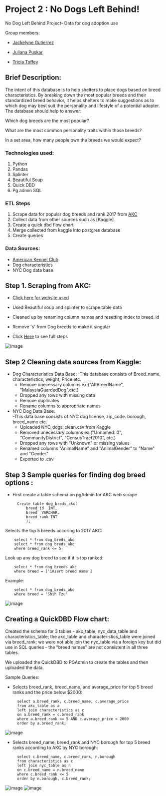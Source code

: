 # Project 2 : No Dogs Left Behind!
 No Dog Left Behind Project- Data for dog adoption use
 
 Group members:
 - [Jackelyne Gutierrez](https://github.com/Jackelyneg)
		
- [Juliana Puskar](https://github.com/Anikraze)
		
- [Tricia Toffey](https://github.com/ttoffey)


## Brief Description:

The intent of this database is to help shelters to place dogs based on breed characteristics. By breaking down the most popular breeds and their standardized breed behavior, it helps shelters to make suggestions as to which dog may best suit the personality and lifestyle of a potential adopter. The database should help to answer:

Which dog breeds are the most popular?

What are the most common personality traits within those breeds?

In a set area, how many people own the breeds we would expect?



### Technologies used:
1. Python
2. Pandas
3. Splinter
4. Beautiful Soup
5. Quick DBD
6. Pg admin SQL


### ETL Steps 
1. Scrape data for popular dog breeds and rank 2017 from [AKC](https://www.akc.org/most-popular-breeds/2017-full-list/)
2. Collect data from other sources such as [Kaggle]
3. Create a quick dbd flow chart 
4. Merge collected from kaggle into postgres database
5. Create queries

### Data Sources:
- [American Kennel Club](https://www.akc.org/most-popular-breeds/2017-full-list/)
- Dog characteristics
- NYC Dog data base




## Step 1. Scraping from AKC:
- [Click here for website used](https://www.akc.org/most-popular-breeds/2017-full-list/)
- Used Beautiful soup and splinter to scrape table data 
- Cleaned up by renaming column names and resetting index to breed_id
- Remove 's' from Dog breeds to make it singular

- Click [Here](https://github.com/anikraze/no_dog_etl/blob/main/dog_breed_etl.ipynb) to see full steps


![image](https://user-images.githubusercontent.com/81592631/123521815-0ce20480-d687-11eb-8fbb-5ac5e058ba9c.png)

## Step 2 Cleaning data sources from Kaggle:
- Dog Characteristics Data Base:
	-This database consists of Breed_name, characteristics, weight, Price etc.
	- Remove unecessary columns ex:("AltBreedName", "MalaysiaGuardedDog",etc.)
	- Dropped any rows with missing data
	- Remove duplicates
	- Rename columns to appropriate names
- NYC Dog Data Base:	
	-This data base consists of NYC dog license, zip_code. borough, breed_name etc.
	- Uploaded NYC_dogs_clean.csv from Kaggle
	- Removed unecessary columns ex:("Unnamed: 0", "CommunityDistrict", "CensusTract2010", etc.)
	- Dropped any rows with "Unknown" or missing values
	- Renamed columns "AnimalName" and "AnimalGender" to "Name" and "Gender"
	- Exported to .csv



## Step 3 Sample queries for finding dog breed options :
- First create a table schema on pgAdmin for AKC web scrape
		
		Create table dog_breds_akc(
			breed_id  INT,
			breed  VARCHAR,
			breed_rank INT
			);
			


Selects the top 5 breeds accoring to 2017 AKC:
			
		select * from dog_breds_akc
		select * from dog_breds_akc
		where breed_rank <= 5;
Look up any dog breed to see if it is top ranked:
		
		select * from dog_breeds_akc
		where breed = ['insert breed name']
		
Example:
		
		select * from dog_breds_akc
		where breed = 'Shih Tzu'
		


![image](https://user-images.githubusercontent.com/81592631/123883359-db7f6800-d916-11eb-81a9-d89283cedb56.png)




## Creating a QuickDBD Flow chart:

Created the schema for 3 tables - akc_table, nyc_data_table and characteristics_table; 
the akc_table and characteristics_table were joined via breed_rank; 
we were not able join the nyc_table via a foreign key but did use in SQL queries - the "breed names" are not consistent in all three tables.

We uploaded the QuickDBD to PGAdmin to create the tables and then uploaded the data.

Sample Queries:

- Selects breed_rank, breed_name, and average_price for top 5 breed ranks and the price below $2000:

		select a.breed_rank, c.breed_name, c.average_price
		from akc_table as a
		left join characteristics as c
		on a.breed_rank = c.breed_rank
		where a.breed_rank <= 5 AND c.average_price < 2000
		order by a.breed_rank;

![image](https://user-images.githubusercontent.com/67808647/123884854-349ccb00-d91a-11eb-84d3-f89e2c0deda4.png)


- Selects breed_name, breed_rank and NYC borough for top 5 breed ranks according to AKC by NYC borough:

		select c.breed_name, c.breed_rank, n.borough
		from characteristics as c
		left join nyc_table as n
		on c.breed_name = n.breed_name
		where c.breed_rank <= 5
		order by n.borough, c.breed_rank;

![image](https://user-images.githubusercontent.com/67808647/123884929-60b84c00-d91a-11eb-8f06-e8cc552b0208.png)
![image](https://user-images.githubusercontent.com/67808647/123884996-834a6500-d91a-11eb-84f0-647449a22467.png)





